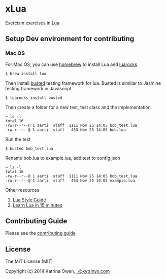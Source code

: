 # xLua

Exercism exercises in Lua

## Setup Dev environment for contributing

### Mac OS

For Mac OS, you can use [homebrew][1] to install Lua and [luarocks][2]

    $ brew install lua

Then install [busted][3] testing framework for lua. Busted is similiar to Jasmine testing framework in Javascript.

    $ luarocks install busted

Then create a folder for a new test, test class and the implementation.

    → ls -l
    total 16
    -rw-r--r--@ 1 aarti  staff  1111 Nov 25 14:05 bob_test.lua
    -rw-r--r--@ 1 aarti  staff   453 Nov 25 14:05 bob.lua

Run the test    

    $ busted bob_test.lua

Rename bob.lua to example.lua, add test to config.json

    → ls -l
    total 16
    -rw-r--r--@ 1 aarti  staff  1111 Nov 25 14:05 bob_test.lua
    -rw-r--r--@ 1 aarti  staff   453 Nov 25 14:05 example.lua

Other resources

  1. [Lua Style Guide][4]
  2. [Learn Lua in 15 minutes][5]

## Contributing Guide

Please see the [contributing guide](https://github.com/exercism/x-api/blob/master/CONTRIBUTING.md#the-exercise-data)

## License

The MIT License (MIT)

Copyright (c) 2014 Katrina Owen, _@kytrinyx.com

[1]: http://brew.sh/
[2]: http://luarocks.org/
[3]: http://olivinelabs.com/busted/
[4]: https://github.com/Olivine-Labs/lua-style-guide
[5]: http://tylerneylon.com/a/learn-lua/
